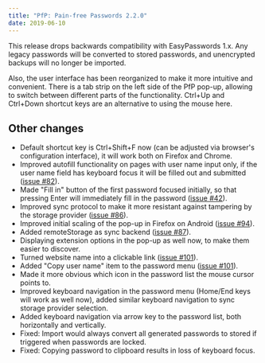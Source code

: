 ```yaml
---
title: "PfP: Pain-free Passwords 2.2.0"
date: 2019-06-10
---
```


This release drops backwards compatibility with EasyPasswords 1.x. Any legacy passwords will be converted to stored passwords, and unencrypted backups will no longer be imported.

Also, the user interface has been reorganized to make it more intuitive and convenient. There is a tab strip on the left side of the PfP pop-up, allowing to switch between different parts of the functionality. Ctrl+Up and Ctrl+Down shortcut keys are an alternative to using the mouse here.

## Other changes

* Default shortcut key is Ctrl+Shift+F now (can be adjusted via browser's configuration interface), it will work both on Firefox and Chrome.
* Improved autofill functionality on pages with user name input only, if the user name field has keyboard focus it will be filled out and submitted ([issue #82](https://github.com/palant/pfp/issues/82)).
* Made "Fill in" button of the first password focused initially, so that pressing Enter will immediately fill in the password ([issue #42](https://github.com/palant/pfp/issues/42)).
* Improved sync protocol to make it more resistant against tampering by the storage provider ([issue #86](https://github.com/palant/pfp/issues/86)).
* Improved initial scaling of the pop-up in Firefox on Android ([issue #94](https://github.com/palant/pfp/issues/94)).
* Added remoteStorage as sync backend ([issue #87](https://github.com/palant/pfp/issues/87)).
* Displaying extension options in the pop-up as well now, to make them easier to discover.
* Turned website name into a clickable link ([issue #101](https://github.com/palant/pfp/issues/101)).
* Added "Copy user name" item to the password menu ([issue #101](https://github.com/palant/pfp/issues/101)).
* Made it more obvious which icon in the password list the mouse cursor points to.
* Improved keyboard navigation in the password menu (Home/End keys will work as well now), added similar keyboard navigation to sync storage provider selection.
* Added keyboard navigation via arrow key to the password list, both horizontally and vertically.
* Fixed: Import would always convert all generated passwords to stored if triggered when passwords are locked.
* Fixed: Copying password to clipboard results in loss of keyboard focus.
